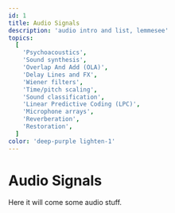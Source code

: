 ```yaml
---
id: 1
title: Audio Signals
description: 'audio intro and list, lemmesee'
topics:
  [
    'Psychoacoustics',
    'Sound synthesis',
    'Overlap And Add (OLA)',
    'Delay Lines and FX',
    'Wiener filters',
    'Time/pitch scaling',
    'Sound classification',
    'Linear Predictive Coding (LPC)',
    'Microphone arrays',
    'Reverberation',
    'Restoration',
  ]
color: 'deep-purple lighten-1'
---
```


# Audio Signals

Here it will come some audio stuff.
